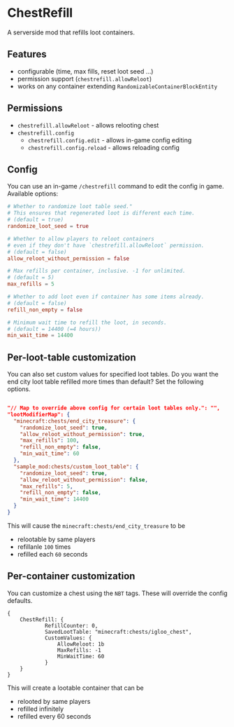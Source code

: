 # ChestRefill
A serverside mod that refills loot containers.

## Features
* configurable (time, max fills, reset loot seed ...)
* permission support (`chestrefill.allowReloot`)
* works on any container extending `RandomizableContainerBlockEntity`

## Permissions

* `chestrefill.allowReloot` - allows relooting chest
* `chestrefill.config`
  * `chestrefill.config.edit` - allows in-game config editing
  * `chestrefill.config.reload` - allows reloading config
 
## Config

You can use an in-game `/chestrefill` command to edit the config in game.
Available options:
```toml
# Whether to randomize loot table seed."
# This ensures that regenerated loot is different each time.
# (default = true)
randomize_loot_seed = true

# Whether to allow players to reloot containers
# even if they don't have `chestrefill.allowReloot` permission.
# (default = false)
allow_reloot_without_permission = false

# Max refills per container, inclusive. -1 for unlimited.
# (default = 5)
max_refills = 5

# Whether to add loot even if container has some items already.
# (default = false)
refill_non_empty = false

# Minimum wait time to refill the loot, in seconds.
# (default = 14400 (=4 hours))
min_wait_time = 14400
```

## Per-loot-table customization

You can also set custom values for specified loot tables.
Do you want the end city loot table refilled more times than default?
Set the following options.

```json

"// Map to override above config for certain loot tables only.": "",
"lootModifierMap": {
  "minecraft:chests/end_city_treasure": {
    "randomize_loot_seed": true,
    "allow_reloot_without_permission": true,
    "max_refills": 100,
    "refill_non_empty": false,
    "min_wait_time": 60
  },
  "sample_mod:chests/custom_loot_table": {
    "randomize_loot_seed": true,
    "allow_reloot_without_permission": false,
    "max_refills": 5,
    "refill_non_empty": false,
    "min_wait_time": 14400
  }
}
```

This will cause the `minecraft:chests/end_city_treasure` to be
* relootable by same players
* refillanle `100` times
* refilled each `60` seconds


## Per-container customization

You can customize a chest using the `NBT` tags. These will override
the config defaults.

```nbtt
{
    ChestRefill: {
            RefillCounter: 0,
            SavedLootTable: "minecraft:chests/igloo_chest",
            CustomValues: {
                AllowReloot: 1b
                MaxRefills: -1
                MinWaitTime: 60
            }
    }
}
```

This will create a lootable container that can be
* relooted by same players
* refilled infinitely
* refilled every 60 seconds
